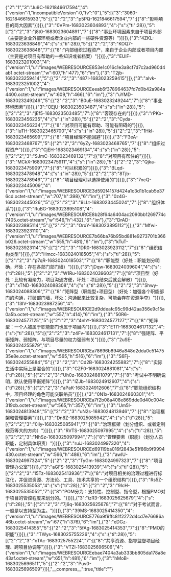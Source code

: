{"2":"1","3":"Ju9C-1621846617594","4":{"version":1,"incompatibleVersion":0,"fv":"0"},"5":[{"3":"3060-1621846615933","5":[{"2":"2","3":"p5PQ-1621846617594","7":[{"8":"影响项目的两大因素"}]}]},{"3":"0VPm-1683023604893","4":{"s":{"ti":28}},"5":[{"2":"2","3":"j8t0-1683023604891","7":[{"8":"事业环境因素来自于项目外部（主要是企业外部环境或者企业内部的一些硬件资源等）"}]}]},{"3":"4ZKL-1683023638849","4":{"s":{"ti":28}},"5":[{"2":"2","3":"KOQ7-1683023638848","7":[{"8":"内部组织过程资产，来自于企业内部或者项目内部（主要是对项目有帮助的一些知识或者档案）"}]}]},{"3":"EUIF-1683023201003","4":{"version":1,"u":"images/WEBRESOURCE853e1c016c1e3a8cf7d7c2ad960d4ab1.octet-stream","w":607,"h":477},"6":"im"},{"3":"T2jb-1683023259414","5":[{"2":"2","3":"487I-1683023259415"}]},{"3":"aIvk-1683023251002","4":{"version":1,"u":"images/WEBRESOURCEeeab6f378964637fd7d0b42a984a4400.octet-stream","w":609,"h":466},"6":"im"},{"3":"uYMD-1683023249246","5":[{"2":"2","3":"B0uE-1683023249244","7":[{"8":"事业环境因素"}]}]},{"3":"OEjU-1683023503487","4":{"s":{"in":28}},"5":[{"2":"2","3":"jEf5-1683023503485","7":[{"8":"客观存在的"}]}]},{"3":"rPKo-1683023456235","4":{"s":{"in":28}},"5":[{"2":"2","3":"Cyda-1683023456234","7":[{"8":"对项目可能有帮助、可能有阻碍的"}]}]},{"3":"IuTH-1683023465700","4":{"s":{"in":28}},"5":[{"2":"2","3":"1Hkl-1683023465699","7":[{"8":"项目经理不能回避"}]}]},{"3":"F3eA-1683023468767","5":[{"2":"2","3":"6yZy-1683023468765","7":[{"8":"组织过程资产"}]}]},{"3":"CjEH-1683023469134","4":{"s":{"in":28}},"5":[{"2":"2","3":"SJmC-1683023469132","7":[{"8":"对项目有帮住的"}]}]},{"3":"MCkX-1683023475911","4":{"s":{"in":28}},"5":[{"2":"2","3":"Qjka-1683023475909","7":[{"8":"可以积累的"}]}]},{"3":"BLqd-1683023478948","4":{"s":{"in":28}},"5":[{"2":"2","3":"8Tjb-1683023478946","7":[{"8":"项目经理可以选择使用的"}]}]},{"3":"7ncQ-1683023445009","4":{"version":1,"u":"images/WEBRESOURCE3d592f4157d424a1c3d1b1cab5e376cd.octet-stream","w":707,"h":398},"6":"im"},{"3":"0z4G-1683023445026","5":[{"2":"2","3":"9LLt-1683023445024","7":[{"8":"组织体系"}]}]},{"3":"RuBG-1683023895108","4":{"version":1,"u":"images/WEBRESOURCE8b28f64a6404ac2090bb1269774c7405.octet-stream","w":546,"h":432},"6":"im"},{"3":"DrAD-1683023895114","5":[{"2":"2","3":"OrxY-1683023895112"}]},{"3":"Mfwi-1683023923110","4":{"version":1,"u":"images/WEBRESOURCE7b66ba76b95bd881e9273701b366b026.octet-stream","w":555,"h":481},"6":"im"},{"3":"kTuT-1683023923114","5":[{"2":"2","3":"1DR0-1683023923112","7":[{"8":"组织结构类型"}]}]},{"3":"Hmcc-1683024018505","4":{"s":{"ti":28}},"5":[{"2":"2","3":"p7qR-1683024018503","7":[{"8":"职能型（好处：职能划分明确，坏处：存在各部门部门墙）"}]}]},{"3":"jDqw-1683024039604","4":{"s":{"ti":28}},"5":[{"2":"2","3":"W1Ru-1683024039603","7":[{"8":"项目型（好处：比较有凝聚力，项目沟通方便，坏处：项目结束后就会解散）"}]}]},{"3":"xTND-1683024088308","4":{"s":{"ti":28}},"5":[{"2":"2","3":"Shwy-1683024088306","7":[{"8":"矩阵型（职能型+项目型）（好处：加强各个职能部门的沟通，打破部门墙，坏处：沟通起来比较复杂，可能会存在资源争夺）"}]}]},{"3":"13IV-1683023987256","4":{"version":1,"u":"images/WEBRESOURCE2d9ddeafc95c99d42aa356e9c15a0a5b.octet-stream","w":557,"h":414},"6":"im"},{"3":"50R6-1683024577125","5":[{"2":"2","3":"4nhY-1683024577127","7":[{"8":"矩阵型：一个人被属于职能部门也属于项目内"}]}]},{"3":"ETI1-1683024617132","4":{"s":{"ti":28}},"5":[{"2":"2","3":"z4Fv-1683024617131","7":[{"8":"强矩阵、平衡矩阵、弱矩阵，与项目尽量的权力强弱有关"}]}]},{"3":"2uSE-1683024255879","4":{"version":1,"u":"images/WEBRESOURCEa78696b8946a848d2dda0c5147535e8e.octet-stream","w":565,"h":516},"6":"im"},{"3":"S6Fj-1683024255884","5":[{"2":"2","3":"Cd2B-1683024255882","7":[{"8":"实际生活中实际上是混合的"}]}]},{"3":"CZF0-1683024881081","4":{"s":{"ti":28}},"5":[{"2":"2","3":"Uh0z-1683024881079","7":[{"8":"考试中不明确说明，默认使用平衡矩阵"}]}]},{"3":"lZJb-1683024912607","4":{"s":{"ti":28}},"5":[{"2":"2","3":"aPaK-1683024912606","7":[{"8":"职能组织结构中，项目经理的角色可能交联络员"}]}]},{"3":"0N1x-1683024860301","4":{"version":1,"u":"images/WEBRESOURCEa7f2b08a408e869dde0d40c004c319cb.octet-stream","w":565,"h":357},"6":"im"},{"3":"Um5l-1683024813948","5":[{"2":"2","3":"uN2s-1683024813946","7":[{"8":"治理框架和管理要素"}]}]},{"3":"Dn8Z-1683025085942","4":{"s":{"ti":28}},"5":[{"2":"2","3":"0iIy-1683025085941","7":[{"8":"治理框架（划分组织、或者定制规范等大的方向）"}]}]},{"3":"RVTS-1683025097995","4":{"s":{"ti":28}},"5":[{"2":"2","3":"NhSz-1683025097994","7":[{"8":"管理要素（职能）（划分人员职能，定制具体职责）"}]}]},{"3":"ruiJ-1683024997320","4":{"version":1,"u":"images/WEBRESOURCEd69119ba016f2843e51f86b9f9994430.octet-stream","w":566,"h":486},"6":"im"},{"3":"awIU-1683024997324","5":[{"2":"2","3":"TyGm-1683024997323","7":[{"8":"项目管理办公室"}]}]},{"3":"aGFS-1683025413939","4":{"s":{"ti":28}},"5":[{"2":"2","3":"l5Tz-1683025413936","7":[{"8":"对项目相关的治理过程进行标注化，并促进资源、方法论、工具、技术共享的一个组织结构"}]}]},{"3":"Rs5Z-1683025535053","4":{"s":{"ti":28}},"5":[{"2":"2","3":"9IcH-1683025535052","7":[{"8":"POM分为：支持性、控制型、指令型，根据PMO对于项目的管控程度来划分的。"}]}]},{"3":"izR3-1683025625679","4":{"s":{"ti":28}},"5":[{"2":"2","3":"7j6q-1683025625678","7":[{"8":"对于考试而言，一般是以支持型为主。"}]}]},{"3":"39MS-1683025414350","4":{"version":1,"u":"images/WEBRESOURCE776a9f9ffc81f2272d4cd7e76686a46b.octet-stream","w":677,"h":376},"6":"im"},{"3":"eDGz-1683025414355","5":[{"2":"2","3":"5fAg-1683025414353","7":[{"8":"PMO的职能"}]}]},{"3":"TWys-1683025755226","4":{"s":{"ti":28}},"5":[{"2":"2","3":"oTAc-1683025755224","7":[{"8":"共享资源、指导监督项目经理、跨项目协调等"}]}]},{"3":"VTZl-1683025696506","4":{"version":1,"u":"images/WEBRESOURCEebae7404a3ab333bb805da178a8e43af.octet-stream","w":651,"h":481},"6":"im"},{"3":"hMoB-1683025696511","5":[{"2":"2","3":"Puv0-1683025696509"}]}],"\_\_compress\_\_":true,"title":""}
